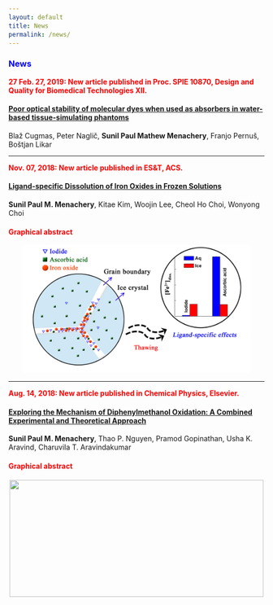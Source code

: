 ```yaml
---
layout: default
title: News
permalink: /news/
---
```


<style>
    tab1 { padding-left: 4em; }
</style>

<h3 style="color: blue; text-align: left;">News</h3>

<p style="color: red; text-align: left;"><strong>27 Feb. 27, 2019: New article published in Proc. SPIE 10870, Design and Quality for Biomedical Technologies XII.</strong></p>

<h4><a href="https://www.spiedigitallibrary.org/conference-proceedings-of-spie/10870/108700N/Poor-optical-stability-of-molecular-dyes-when-used-as-absorbers/10.1117/12.2506977.short?SSO=1" target="_blank">Poor optical stability of molecular dyes when used as absorbers in water-based tissue-simulating phantoms</a></h4>

<p>Blaž Cugmas, Peter Naglič, <strong>Sunil Paul Mathew Menachery</strong>, Franjo Pernuš, Boštjan Likar</p>

<hr>

<p style="color: red; text-align: left;"><strong>Nov. 07, 2018: New article published in ES&T, ACS.</strong></p>

<h4><a href="https://pubs.acs.org/doi/10.1021/acs.est.8b04484" target="_blank">Ligand-specific Dissolution of Iron Oxides in Frozen Solutions</a></h4>

<p><strong>Sunil Paul M. Menachery</strong>, Kitae Kim, Woojin Lee, Cheol Ho Choi, Wonyong Choi</p>

<h4 style="color: red; text-align: left;">Graphical abstract</h4>

<p style="color: blue; text-align: center;"><a href="https://github.com/sunilpaulmathew/sunilpaulmathew.github.io/blob/master/asset/pic011.jpg?raw=true" target="_blank"><img src="https://github.com/sunilpaulmathew/sunilpaulmathew.github.io/blob/master/asset/pic011.jpg?raw=true" alt="" width="450" height="250" /></a></p>

<hr>

<p style="color: red; text-align: left;"><strong>Aug. 14, 2018: New article published in Chemical Physics, Elsevier.</strong></p>

<h4><a href="https://www.sciencedirect.com/science/article/pii/S0301010418306980" target="_blank">Exploring the Mechanism of Diphenylmethanol Oxidation: A Combined Experimental and Theoretical Approach</a></h4>

<p><strong>Sunil Paul M. Menachery</strong>, Thao P. Nguyen, Pramod Gopinathan, Usha K. Aravind, Charuvila T. Aravindakumar</p>

<h4 style="color: red; text-align: left;">Graphical abstract</h4>

<p style="color: blue; text-align: center;"><a href="https://ars.els-cdn.com/content/image/1-s2.0-S0301010418306980-ga1.jpg" target="_blank"><img src="https://ars.els-cdn.com/content/image/1-s2.0-S0301010418306980-ga1.jpg" alt="" width="500" height="230" /></a></p>
